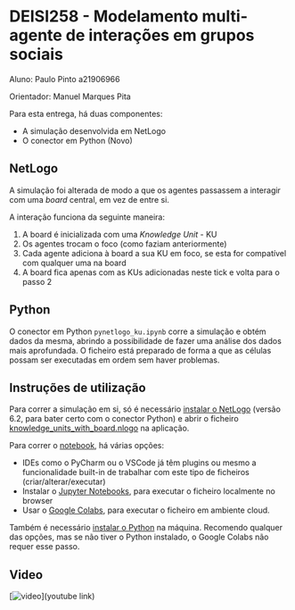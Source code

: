 # DEISI258 - Modelamento multi-agente de interações em grupos sociais

Aluno: Paulo Pinto a21906966 

Orientador: Manuel Marques Pita

Para esta entrega, há duas componentes:
  - A simulação desenvolvida em NetLogo
  - O conector em Python (Novo)

## NetLogo

A simulação foi alterada de modo a que os agentes passassem a interagir com uma *board* central, em vez de entre si.

A interação funciona da seguinte maneira:
  1. A board é inicializada com uma *Knowledge Unit* - KU
  2. Os agentes trocam o foco (como faziam anteriormente)
  3. Cada agente adiciona à board a sua KU em foco, se esta for compatível com qualquer uma na board
  4. A board fica apenas com as KUs adicionadas neste tick e volta para o passo 2

## Python

O conector em Python `pynetlogo_ku.ipynb` corre a simulação e obtém dados da mesma, abrindo a possibilidade de fazer uma análise dos dados mais aprofundada. O ficheiro está preparado de forma a que as células possam ser executadas em ordem sem haver problemas.

## Instruções de utilização

Para correr a simulação em si, só é necessário [instalar o NetLogo](https://ccl.northwestern.edu/netlogo/download.shtml) 
(versão 6.2, para bater certo com o conector Python) 
e abrir o ficheiro [knowledge_units_with_board.nlogo](files/knowledge_units_with_board.nlogo) na aplicação.

Para correr o [notebook](pynetlogo_ku.ipynb), há várias opções:
  - IDEs como o PyCharm ou o VSCode já têm plugins ou mesmo a funcionalidade built-in de trabalhar com este tipo de ficheiros (criar/alterar/executar)
  - Instalar o [Jupyter Notebooks](https://jupyter.org/install), para executar o ficheiro localmente no browser
  - Usar o [Google Colabs](colab.research.google.com), para executar o ficheiro em ambiente cloud.

Também é necessário [instalar o Python](https://www.python.org/downloads/) na máquina.
Recomendo qualquer das opções, mas se não tiver o Python instalado, o Google Colabs não requer esse passo.

## Video
[![video](thumbnail.png)](youtube link)
